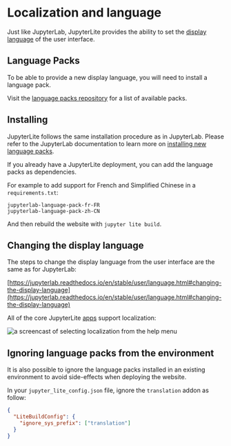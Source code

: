 # Localization and language

Just like JupyterLab, JupyterLite provides the ability to set the
[display language](https://jupyterlab.readthedocs.io/en/stable/user/language.html) of
the user interface.

## Language Packs

To be able to provide a new display language, you will need to install a language pack.

Visit the [language packs repository](https://github.com/jupyterlab/language-packs) for
a list of available packs.

## Installing

JupyterLite follows the same installation procedure as in JupyterLab. Please refer to
the JupyterLab documentation to learn more on
[installing new language packs](https://jupyterlab.readthedocs.io/en/stable/user/language.html#installing).

If you already have a JupyterLite deployment, you can add the language packs as
dependencies.

For example to add support for French and Simplified Chinese in a `requirements.txt`:

```text
jupyterlab-language-pack-fr-FR
jupyterlab-language-pack-zh-CN
```

And then rebuild the website with `jupyter lite build`.

## Changing the display language

The steps to change the display language from the user interface are the same as for
JupyterLab:

[https://jupyterlab.readthedocs.io/en/stable/user/language.html#changing-the-display-language](https://jupyterlab.readthedocs.io/en/stable/user/language.html#changing-the-display-language)

All of the core JupyterLite [apps](../../quickstart/using.md#applications) support
localization:

![a screencast of selecting localization from the help menu](https://user-images.githubusercontent.com/591645/134638710-e99b9710-af61-43e0-856b-cb383b8e8181.gif 'JupyterLab and Jupyter Notebook localization')

## Ignoring language packs from the environment

It is also possible to ignore the language packs installed in an existing environment to
avoid side-effects when deploying the website.

In your `jupyter_lite_config.json` file, ignore the `translation` addon as follow:

```json
{
  "LiteBuildConfig": {
    "ignore_sys_prefix": ["translation"]
  }
}
```
